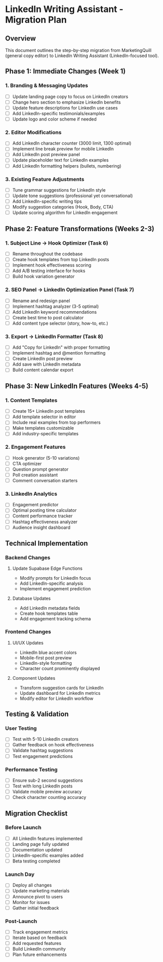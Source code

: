 # LinkedIn Writing Assistant - Migration Plan

## Overview
This document outlines the step-by-step migration from MarketingQuill (general copy editor) to LinkedIn Writing Assistant (LinkedIn-focused tool).

## Phase 1: Immediate Changes (Week 1)

### 1. Branding & Messaging Updates
- [ ] Update landing page copy to focus on LinkedIn creators
- [ ] Change hero section to emphasize LinkedIn benefits
- [ ] Update feature descriptions for LinkedIn use cases
- [ ] Add LinkedIn-specific testimonials/examples
- [ ] Update logo and color scheme if needed

### 2. Editor Modifications
- [ ] Add LinkedIn character counter (3000 limit, 1300 optimal)
- [ ] Implement line break preview for mobile LinkedIn
- [ ] Add LinkedIn post preview panel
- [ ] Update placeholder text for LinkedIn examples
- [ ] Add LinkedIn formatting helpers (bullets, numbering)

### 3. Existing Feature Adjustments
- [ ] Tune grammar suggestions for LinkedIn style
- [ ] Update tone suggestions (professional yet conversational)
- [ ] Add LinkedIn-specific writing tips
- [ ] Modify suggestion categories (Hook, Body, CTA)
- [ ] Update scoring algorithm for LinkedIn engagement

## Phase 2: Feature Transformations (Weeks 2-3)

### 1. Subject Line → Hook Optimizer (Task 6)
- [ ] Rename throughout the codebase
- [ ] Create hook templates from top LinkedIn posts
- [ ] Implement hook effectiveness scoring
- [ ] Add A/B testing interface for hooks
- [ ] Build hook variation generator

### 2. SEO Panel → LinkedIn Optimization Panel (Task 7)
- [ ] Rename and redesign panel
- [ ] Implement hashtag analyzer (3-5 optimal)
- [ ] Add LinkedIn keyword recommendations
- [ ] Create best time to post calculator
- [ ] Add content type selector (story, how-to, etc.)

### 3. Export → LinkedIn Formatter (Task 8)
- [ ] Add "Copy for LinkedIn" with proper formatting
- [ ] Implement hashtag and @mention formatting
- [ ] Create LinkedIn post preview
- [ ] Add save with LinkedIn metadata
- [ ] Build content calendar export

## Phase 3: New LinkedIn Features (Weeks 4-5)

### 1. Content Templates
- [ ] Create 15+ LinkedIn post templates
- [ ] Add template selector in editor
- [ ] Include real examples from top performers
- [ ] Make templates customizable
- [ ] Add industry-specific templates

### 2. Engagement Features
- [ ] Hook generator (5-10 variations)
- [ ] CTA optimizer
- [ ] Question prompt generator
- [ ] Poll creation assistant
- [ ] Comment conversation starters

### 3. LinkedIn Analytics
- [ ] Engagement predictor
- [ ] Optimal posting time calculator
- [ ] Content performance tracker
- [ ] Hashtag effectiveness analyzer
- [ ] Audience insight dashboard

## Technical Implementation

### Backend Changes
1. Update Supabase Edge Functions
   - Modify prompts for LinkedIn focus
   - Add LinkedIn-specific analysis
   - Implement engagement prediction

2. Database Updates
   - Add LinkedIn metadata fields
   - Create hook templates table
   - Add engagement tracking schema

### Frontend Changes
1. UI/UX Updates
   - LinkedIn blue accent colors
   - Mobile-first post preview
   - LinkedIn-style formatting
   - Character count prominently displayed

2. Component Updates
   - Transform suggestion cards for LinkedIn
   - Update dashboard for LinkedIn metrics
   - Modify editor for LinkedIn workflow

## Testing & Validation

### User Testing
- [ ] Test with 5-10 LinkedIn creators
- [ ] Gather feedback on hook effectiveness
- [ ] Validate hashtag suggestions
- [ ] Test engagement predictions

### Performance Testing
- [ ] Ensure sub-2 second suggestions
- [ ] Test with long LinkedIn posts
- [ ] Validate mobile preview accuracy
- [ ] Check character counting accuracy

## Migration Checklist

### Before Launch
- [ ] All LinkedIn features implemented
- [ ] Landing page fully updated
- [ ] Documentation updated
- [ ] LinkedIn-specific examples added
- [ ] Beta testing completed

### Launch Day
- [ ] Deploy all changes
- [ ] Update marketing materials
- [ ] Announce pivot to users
- [ ] Monitor for issues
- [ ] Gather initial feedback

### Post-Launch
- [ ] Track engagement metrics
- [ ] Iterate based on feedback
- [ ] Add requested features
- [ ] Build LinkedIn community
- [ ] Plan future enhancements